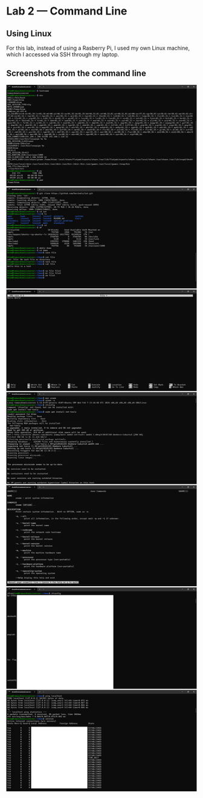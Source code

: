 # Lab 2 — Command Line
## Using Linux
For this lab, instead of using a Rasberry Pi, I used my own Linux machine, which I accessed via SSH through my laptop.

## Screenshots from the command line
![](Screenshot_1.png)
![](Screenshot_2.png)
![](Screenshot_3.png)
![](Screenshot_4.png)
![](Screenshot_5.png)
![](Screenshot_6.png)
![](Screenshot_7.png)


